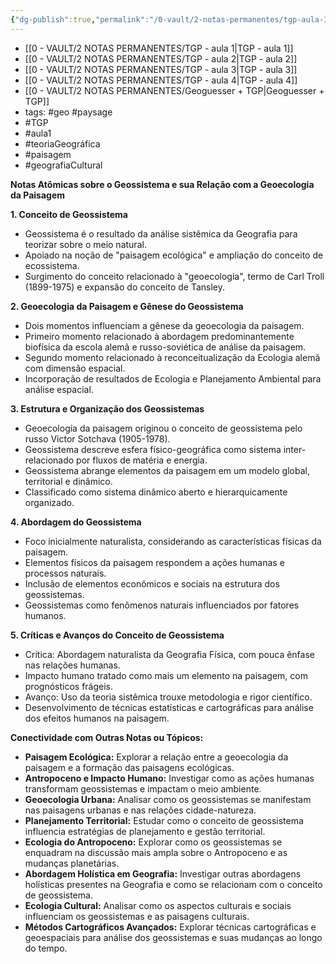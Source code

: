 ```yaml
---
{"dg-publish":true,"permalink":"/0-vault/2-notas-permanentes/tgp-aula-3/","tags":["permanente","geo","paysage","TGP","aula1","teoriaGeográfica","paisagem","geografiaCultural"],"dgHomeLink":true,"dgShowLocalGraph":true,"dgShowFileTree":true,"dgEnableSearch":true,"noteIcon":""}
---
```



- [[0 - VAULT/2 NOTAS PERMANENTES/TGP - aula 1\|TGP - aula 1]]
- [[0 - VAULT/2 NOTAS PERMANENTES/TGP - aula 2\|TGP - aula 2]]
- [[0 - VAULT/2 NOTAS PERMANENTES/TGP - aula 3\|TGP - aula 3]]
- [[0 - VAULT/2 NOTAS PERMANENTES/TGP - aula 4\|TGP - aula 4]]
- [[0 - VAULT/2 NOTAS PERMANENTES/Geoguesser + TGP\|Geoguesser + TGP]]
- tags: #geo #paysage 
- #TGP
- #aula1
- #teoriaGeográfica
- #paisagem
- #geografiaCultural

**Notas Atômicas sobre o Geossistema e sua Relação com a Geoecologia da Paisagem**

**1. Conceito de Geossistema**
   - Geossistema é o resultado da análise sistêmica da Geografia para teorizar sobre o meio natural.
   - Apoiado na noção de "paisagem ecológica" e ampliação do conceito de ecossistema.
   - Surgimento do conceito relacionado à "geoecologia", termo de Carl Troll (1899-1975) e expansão do conceito de Tansley.

**2. Geoecologia da Paisagem e Gênese do Geossistema**
   - Dois momentos influenciam a gênese da geoecologia da paisagem.
   - Primeiro momento relacionado à abordagem predominantemente biofísica da escola alemã e russo-soviética de análise da paisagem.
   - Segundo momento relacionado à reconceitualização da Ecologia alemã com dimensão espacial.
   - Incorporação de resultados de Ecologia e Planejamento Ambiental para análise espacial.

**3. Estrutura e Organização dos Geossistemas**
   - Geoecologia da paisagem originou o conceito de geossistema pelo russo Victor Sotchava (1905-1978).
   - Geossistema descreve esfera físico-geográfica como sistema inter-relacionado por fluxos de matéria e energia.
   - Geossistema abrange elementos da paisagem em um modelo global, territorial e dinâmico.
   - Classificado como sistema dinâmico aberto e hierarquicamente organizado.

**4. Abordagem do Geossistema**
   - Foco inicialmente naturalista, considerando as características físicas da paisagem.
   - Elementos físicos da paisagem respondem a ações humanas e processos naturais.
   - Inclusão de elementos econômicos e sociais na estrutura dos geossistemas.
   - Geossistemas como fenômenos naturais influenciados por fatores humanos.

**5. Críticas e Avanços do Conceito de Geossistema**
   - Crítica: Abordagem naturalista da Geografia Física, com pouca ênfase nas relações humanas.
   - Impacto humano tratado como mais um elemento na paisagem, com prognósticos frágeis.
   - Avanço: Uso da teoria sistêmica trouxe metodologia e rigor científico.
   - Desenvolvimento de técnicas estatísticas e cartográficas para análise dos efeitos humanos na paisagem.

**Conectividade com Outras Notas ou Tópicos:**
- **Paisagem Ecológica:** Explorar a relação entre a geoecologia da paisagem e a formação das paisagens ecológicas.
- **Antropoceno e Impacto Humano:** Investigar como as ações humanas transformam geossistemas e impactam o meio ambiente.
- **Geoecologia Urbana:** Analisar como os geossistemas se manifestam nas paisagens urbanas e nas relações cidade-natureza.
- **Planejamento Territorial:** Estudar como o conceito de geossistema influencia estratégias de planejamento e gestão territorial.
- **Ecologia do Antropoceno:** Explorar como os geossistemas se enquadram na discussão mais ampla sobre o Antropoceno e as mudanças planetárias.
- **Abordagem Holística em Geografia:** Investigar outras abordagens holísticas presentes na Geografia e como se relacionam com o conceito de geossistema.
- **Ecologia Cultural:** Analisar como os aspectos culturais e sociais influenciam os geossistemas e as paisagens culturais.
- **Métodos Cartográficos Avançados:** Explorar técnicas cartográficas e geoespaciais para análise dos geossistemas e suas mudanças ao longo do tempo.